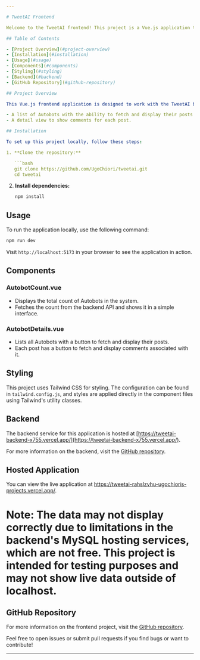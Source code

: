 ```yaml
---

# TweetAI Frontend

Welcome to the TweetAI frontend! This project is a Vue.js application that interacts with a backend service to display and manage data related to Autobots, posts, and comments.

## Table of Contents

- [Project Overview](#project-overview)
- [Installation](#installation)
- [Usage](#usage)
- [Components](#components)
- [Styling](#styling)
- [Backend](#backend)
- [GitHub Repository](#github-repository)

## Project Overview

This Vue.js frontend application is designed to work with the TweetAI backend service. It features:

- A list of Autobots with the ability to fetch and display their posts.
- A detail view to show comments for each post.

## Installation

To set up this project locally, follow these steps:

1. **Clone the repository:**

   ```bash
   git clone https://github.com/UgoChiori/tweetai.git
   cd tweetai
   ```

2. **Install dependencies:**

   ```bash
   npm install
   ```

## Usage

To run the application locally, use the following command:

```bash
npm run dev
```

Visit `http://localhost:5173` in your browser to see the application in action.

## Components

### AutobotCount.vue

- Displays the total count of Autobots in the system.
- Fetches the count from the backend API and shows it in a simple interface.

### AutobotDetails.vue

- Lists all Autobots with a button to fetch and display their posts.
- Each post has a button to fetch and display comments associated with it.

## Styling

This project uses Tailwind CSS for styling. The configuration can be found in `tailwind.config.js`, and styles are applied directly in the component files using Tailwind's utility classes.

## Backend

The backend service for this application is hosted at [https://tweetai-backend-x755.vercel.app/](https://tweetai-backend-x755.vercel.app/).

For more information on the backend, visit the [GitHub repository](https://github.com/UgoChiori/tweetai-backend).

## Hosted Application
You can view the live application at https://tweetai-rahslzvhu-ugochioris-projects.vercel.app/.

# Note: The data may not display correctly due to limitations in the backend's MySQL hosting services, which are not free. This project is intended for testing purposes and may not show live data outside of localhost.

## GitHub Repository

For more information on the frontend project, visit the [GitHub repository](https://github.com/UgoChiori/tweetai).

Feel free to open issues or submit pull requests if you find bugs or want to contribute!

---
```

